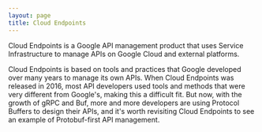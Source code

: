 ```yaml
---
layout: page
title: Cloud Endpoints
---
```

Cloud Endpoints is a Google API management product that uses Service Infrastructure to manage APIs on Google Cloud and external platforms.

Cloud Endpoints is based on tools and practices that Google developed over many years to manage its own APIs. When Cloud Endpoints was released in 2016, most API developers used tools and methods that were very different from Google's, making this a difficult fit. But now, with the growth of gRPC and Buf, more and more developers are using Protocol Buffers to design their APIs, and it's worth revisiting Cloud Endpoints to see an example
of Protobuf-first API management.